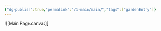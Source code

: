 ```yaml
---
{"dg-publish":true,"permalink":"/1-main/main/","tags":["gardenEntry"]}
---
```


![[Main Page.canvas]]